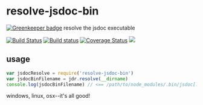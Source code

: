 # resolve-jsdoc-bin

[![Greenkeeper badge](https://badges.greenkeeper.io/cdaringe/resolve-jsdoc-bin.svg)](https://greenkeeper.io/)
resolve the jsdoc executable

[![Build Status](https://travis-ci.org/cdaringe/resolve-jsdoc-bin.svg?branch=master)](https://travis-ci.org/cdaringe/resolve-jsdoc-bin) [![Build status](https://ci.appveyor.com/api/projects/status/bb2lqlqi6mw7wl60/branch/master?svg=true)](https://ci.appveyor.com/project/cdaringe/resolve-jsdoc-bin/branch/master) [![Coverage Status](https://coveralls.io/repos/github/cdaringe/resolve-jsdoc-bin/badge.svg?branch=master)](https://coveralls.io/github/cdaringe/resolve-jsdoc-bin?branch=master) ![](https://img.shields.io/badge/standardjs-%E2%9C%93-brightgreen.svg)


## usage

```js
var jsdocResolve = require('resolve-jsdoc-bin')
var jsdocBinFilename = jdr.resolve(__dirname)
console.log(jsdocBinFilename) // <== /path/to/node_modules/.bin/jsdoc[.cmd]
```

windows, linux, osx--it's all good!
